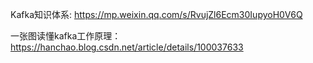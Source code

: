 Kafka知识体系:
https://mp.weixin.qq.com/s/RvujZl6Ecm30IupyoH0V6Q

一张图读懂kafka工作原理：
https://hanchao.blog.csdn.net/article/details/100037633